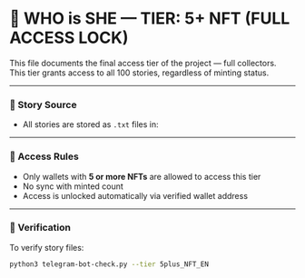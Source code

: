 # 🧱 WHO is SHE — TIER: 5+ NFT (FULL ACCESS LOCK)

This file documents the final access tier of the project — full 
collectors.  
This tier grants access to all 100 stories, regardless of minting status.

---

### 🧩 Story Source

- All stories are stored as `.txt` files in:


---

### 🔐 Access Rules

- Only wallets with **5 or more NFTs** are allowed to access this tier
- No sync with minted count
- Access is unlocked automatically via verified wallet address

---

### 🧪 Verification

To verify story files:

```bash
python3 telegram-bot-check.py --tier 5plus_NFT_EN

